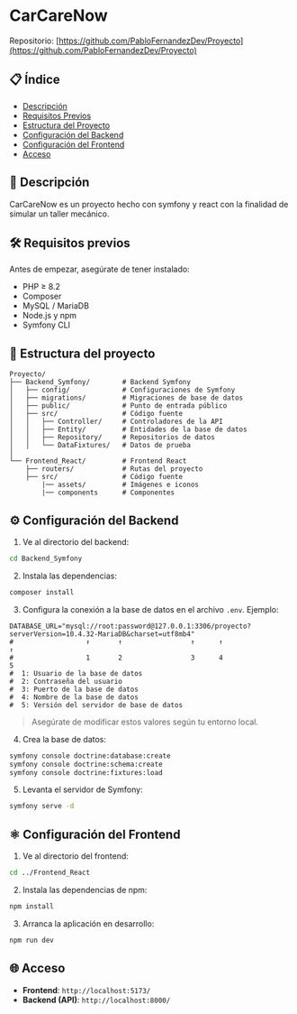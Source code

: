 # CarCareNow

Repositorio: [https://github.com/PabloFernandezDev/Proyecto](https://github.com/PabloFernandezDev/Proyecto)

## 📋 Índice

- [Descripción](#-descripción)
- [Requisitos Previos](#-requisitos-previos)
- [Estructura del Proyecto](#-estructura-del-proyecto)
- [Configuración del Backend](#-configuración-del-backend)
- [Configuración del Frontend](#-configuración-del-frontend)
- [Acceso](#-acceso)

## 🎯 Descripción

CarCareNow es un proyecto hecho con symfony y react con la finalidad de simular un taller mecánico.


## 🛠 Requisitos previos

Antes de empezar, asegúrate de tener instalado:

- PHP ≥ 8.2
- Composer
- MySQL / MariaDB
- Node.js y npm
- Symfony CLI

## 📁 Estructura del proyecto

```
Proyecto/
├── Backend_Symfony/        # Backend Symfony
│   ├── config/             # Configuraciones de Symfony
│   ├── migrations/         # Migraciones de base de datos
│   ├── public/             # Punto de entrada público
│   ├── src/                # Código fuente
│   │   ├── Controller/     # Controladores de la API
│   │   ├── Entity/         # Entidades de la base de datos
│   │   ├── Repository/     # Repositorios de datos
│   │   └── DataFixtures/   # Datos de prueba
│
└── Frontend_React/         # Frontend React
    ├── routers/            # Rutas del proyecto
    ├── src/                # Código fuente
        |── assets/         # Imágenes e iconos
        |── components      # Componentes
```

## ⚙️ Configuración del Backend

1. Ve al directorio del backend:

```bash
cd Backend_Symfony
```

2. Instala las dependencias:

```bash
composer install
```

3. Configura la conexión a la base de datos en el archivo `.env`. Ejemplo:

```env
DATABASE_URL="mysql://root:password@127.0.0.1:3306/proyecto?serverVersion=10.4.32-MariaDB&charset=utf8mb4"
#                  ↑       ↑                 ↑      ↑                        ↑
#                  1       2                 3      4                        5
#  1: Usuario de la base de datos
#  2: Contraseña del usuario
#  3: Puerto de la base de datos
#  4: Nombre de la base de datos
#  5: Versión del servidor de base de datos
```

> Asegúrate de modificar estos valores según tu entorno local.
 
4. Crea la base de datos:

```bash
symfony console doctrine:database:create
symfony console doctrine:schema:create
symfony console doctrine:fixtures:load
```

5. Levanta el servidor de Symfony:

```bash
symfony serve -d
```

## ⚛️ Configuración del Frontend

1. Ve al directorio del frontend:

```bash
cd ../Frontend_React
```

2. Instala las dependencias de npm:

```bash
npm install
```

3. Arranca la aplicación en desarrollo:

```bash
npm run dev
```

## 🌐 Acceso

- **Frontend**: `http://localhost:5173/`
- **Backend (API)**: `http://localhost:8000/`
